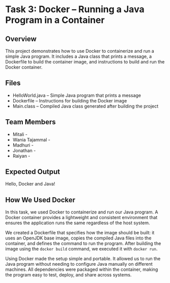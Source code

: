 # Task 3: Docker – Running a Java Program in a Container

## Overview  
This project demonstrates how to use Docker to containerize and run a simple Java program. It includes a Java class that prints a message, a Dockerfile to build the container image, and instructions to build and run the Docker container.

## Files  
- HelloWorld.java – Simple Java program that prints a message  
- Dockerfile – Instructions for building the Docker image  
- Main.class – Compiled Java class generated after building the project   

## Team Members  
- Mitali  -
- Wania Tajammal  -
- Madhuri  -
- Jonathan  -
- Raiyan  -

## Expected Output  
Hello, Docker and Java!

## How We Used Docker  
In this task, we used Docker to containerize and run our Java program. A Docker container provides a lightweight and consistent environment that ensures the application runs the same regardless of the host system.

We created a Dockerfile that specifies how the image should be built: it uses an OpenJDK base image, copies the compiled Java files into the container, and defines the command to run the program. After building the image using the `docker build` command, we executed it with `docker run`.

Using Docker made the setup simple and portable. It allowed us to run the Java program without needing to configure Java manually on different machines. All dependencies were packaged within the container, making the program easy to test, deploy, and share across systems.

